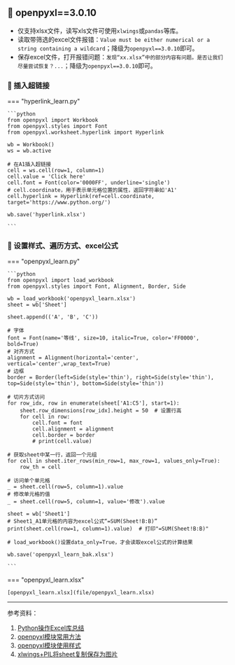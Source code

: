 ## 📌 openpyxl==3.0.10

* 仅支持xlsx文件，读写xls文件可使用`xlwings`或`pandas`等库。
* 读取带筛选的excel文件报错：`Value must be either numerical or a string containing a wildcard`；降级为`openpyxl==3.0.10`即可。
* 保存excel文件，打开报错问题：`发现“xx.xlsx”中的部分内容有问题。是否让我们尽量尝试恢复？...`；降级为`openpyxl==3.0.10`即可。

### 🚁 插入超链接

=== "hyperlink_learn.py"

    ```python
    from openpyxl import Workbook
    from openpyxl.styles import Font
    from openpyxl.worksheet.hyperlink import Hyperlink
    
    wb = Workbook()
    ws = wb.active
    
    # 在A1插入超链接
    cell = ws.cell(row=1, column=1)
    cell.value = 'Click here'
    cell.font = Font(color='0000FF', underline='single')
    # cell.coordinate，用于表示单元格位置的属性，返回字符串如'A1'
    cell.hyperlink = Hyperlink(ref=cell.coordinate, target='https://www.python.org/')
    
    wb.save('hyperlink.xlsx')
    
    ```

### 🚁 设置样式、遍历方式、excel公式

=== "openpyxl_learn.py"

    ```python
    from openpyxl import load_workbook
    from openpyxl.styles import Font, Alignment, Border, Side

    wb = load_workbook('openpyxl_learn.xlsx')
    sheet = wb['Sheet']
    
    sheet.append(('A', 'B', 'C'))
    
    # 字体
    font = Font(name='等线', size=10, italic=True, color='FF0000', bold=True)
    # 对齐方式
    alignment = Alignment(horizontal='center', vertical='center',wrap_text=True)
    # 边框
    border = Border(left=Side(style='thin'), right=Side(style='thin'), top=Side(style='thin'), bottom=Side(style='thin'))
    
    # 切片方式访问
    for row_idx, row in enumerate(sheet['A1:C5'], start=1):
        sheet.row_dimensions[row_idx].height = 50  # 设置行高
        for cell in row:
            cell.font = font
            cell.alignment = alignment
            cell.border = border
            # print(cell.value)
    
    # 获取sheet中某一行，返回一个元组
    for cell in sheet.iter_rows(min_row=1, max_row=1, values_only=True):
        row_th = cell

    # 访问单个单元格
    _ = sheet.cell(row=5, column=1).value
    # 修改单元格的值
    _ = sheet.cell(row=5, column=1, value='修改').value

    sheet = wb['Sheet1']  
    # Sheet1_A1单元格的内容为excel公式“=SUM(Sheet!B:B)”
    print(sheet.cell(row=1, column=1).value)  # 打印"=SUM(Sheet!B:B)"

    # load_workbook()设置data_only=True，才会读取excel公式的计算结果

    wb.save('openpyxl_learn_bak.xlsx')

    ```

=== "openpyxl_learn.xlsx"

    [openpyxl_learn.xlsx](file/openpyxl_learn.xlsx)

---

参考资料：

1. [Python操作Excel库总结](https://zhuanlan.zhihu.com/p/353669230)
2. [openpyxl模块常用方法](https://www.cnblogs.com/programmer-tlh/p/10461353.html)
3. [openpyxl模块使用样式](https://zhuanlan.zhihu.com/p/154206853)
4. [xlwings+PIL将sheet复制保存为图片](https://www.cnblogs.com/cgmcoding/p/16517494.html)